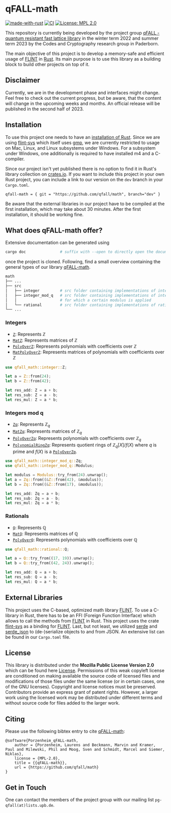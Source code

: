 # qFALL-math

[![made-with-rust](https://img.shields.io/badge/Made%20with-Rust-1f425f.svg)](https://www.rust-lang.org/)
[![CI](https://github.com/qfall/math/actions/workflows/push.yml/badge.svg?branch=dev)](https://github.com/qfall/math/actions/workflows/pull_request.yml)
[![License: MPL 2.0](https://img.shields.io/badge/License-MPL_2.0-brightgreen.svg)](https://opensource.org/licenses/MPL-2.0)
<TODO Badge for Documentation>
<TODO Badge for Code Coverage>
<TODO Badge for Website>

This repository is currently being developed by the project group [qFALL - quantum resistant fast lattice library](https://cs.uni-paderborn.de/cuk/lehre/veranstaltungen/ws-2022-23/project-group-qfall) in the winter term 2022 and summer term 2023 by the Codes and Cryptography research group in Paderborn.

The main objective of this project is to develop a memory-safe and efficient usage of
[FLINT](https://flintlib.org/) in [Rust](https://www.rust-lang.org/). Its main purpose
is to use this library as a building block to build other projects on top of it.

## Disclaimer

Currently, we are in the development phase and interfaces might change.
Feel free to check out the current progress, but be aware, that the content will
change in the upcoming weeks and months. An official release will be published in the second half of 2023.

## Installation

To use this project one needs to have an [installation of Rust](https://www.rust-lang.org/tools/install). Since we are using [flint-sys](https://crates.io/crates/flint-sys)
which itself uses [gmp](https://gmplib.org/manual/), we are currently restricted to usage on Mac, Linux, and Linux subsystems under Windows. For a subsystem under Windows, one additionally is required to have installed m4 and a C-compiler.

Since our project isn't yet published there is no option to find it in Rust's library collection on [crates.io](https://crates.io/).
If you want to include this project in your own Rust project, you can
include a link to our version on the `dev` branch in your `Cargo.toml`.

```text
qfall-math = { git = "https://github.com/qfall/math", branch="dev" }
```

Be aware that the external libraries in our project have to be compiled at the first installation,
which may take about 30 minutes. After the first installation, it should be working fine.

## What does qFALL-math offer?

Extensive documentation can be generated using

```bash
cargo doc               # suffix with --open to directly open the documentation
```

once the project is cloned. Following, find a small overview containing the general types of our library [qFALL-math](https://github.com/qfall/math).

```bash
math
├── ...
├── src
│   ├── integer         # src folder containing implementations of integers
│   ├── integer_mod_q   # src folder containing implementations of integers
│   │                   # for which a certain modulus is applied
│   └── rational        # src folder containing implementations of rationals
└── ...
```

### Integers

- [`Z`](https://github.com/qfall/math/blob/dev/src/integer/z.rs): Represents $\mathbb Z$
- [`MatZ`](https://github.com/qfall/math/blob/dev/src/integer/mat_z.rs): Represents matrices of $\mathbb Z$
- [`PolyOverZ`](https://github.com/qfall/math/blob/dev/src/integer/poly_over_z.rs): Represents polynomials with coefficients over $\mathbb Z$
- [`MatPolyOverZ`](https://github.com/qfall/math/blob/dev/src/integer/mat_poly_over_z.rs): Represents matrices of polynomials with coefficients over $\mathbb Z$

```rust
use qfall_math::integer::Z;

let a = Z::from(24);
let b = Z::from(42);

let res_add: Z = a + b;
let res_sub: Z = a - b;
let res_mul: Z = a * b;
```

### Integers mod q

- [`Zq`](https://github.com/qfall/math/blob/dev/src/integer_mod_q/zq.rs): Represents $\mathbb Z_q$
- [`MatZq`](https://github.com/qfall/math/blob/dev/src/integer_mod_q/mat_zq.rs): Represents matrices of $\mathbb Z_q$
- [`PolyOverZq`](https://github.com/qfall/math/blob/dev/src/integer_mod_q/poly_over_zq.rs): Represents polynomials with coefficients over $\mathbb Z_q$
- [`PolynomialRingZq`](https://github.com/qfall/math/blob/dev/src/integer_mod_q/polynomial_ring_zq.rs): Represents quotient rings of $\mathbb Z_q[X]/f(X)$ where $q$ is prime and $f(X)$ is a [`PolyOverZq`](https://github.com/qfall/math/blob/dev/src/integer_mod_q/poly_over_zq.rs).

```rust
use qfall_math::integer_mod_q::Zq;
use qfall_math::integer_mod_q::Modulus;

let modulus = Modulus::try_from(24).unwrap();
let a = Zq::from((&Z::from(42), &modulus));
let b = Zq::from((&Z::from(17), &modulus));

let res_add: Zq = a + b;
let res_sub: Zq = a - b;
let res_mul: Zq = a * b;
```

### Rationals

- [`Q`](https://github.com/qfall/math/blob/dev/src/rational/q.rs): Represents $\mathbb Q$
- [`MatQ`](https://github.com/qfall/math/blob/dev/src/rational/mat.rs): Represents matrices of $\mathbb Q$
- [`PolyOverQ`](https://github.com/qfall/math/blob/dev/src/rational/poly_over_q.rs): Represents polynomials with coefficients over $\mathbb Q$

```rust
use qfall_math::rational::Q;

let a = Q::try_from((17, 19)).unwrap();
let b = Q::try_from((42, 24)).unwrap();

let res_add: Q = a + b;
let res_sub: Q = a - b;
let res_mul: Q = a * b;
```

## External Libraries

This project uses the C-based, optimized math library [FLINT](https://flintlib.org/). To use a C-library in Rust, there has to be an FFI (Foreign Function Interface) which allows to call the methods from [FLINT](https://flintlib.org/) in Rust. This project uses the crate [flint-sys](https://github.com/alex-ozdemir/flint-rs/tree/master/flint-sys) as a binding for [FLINT](https://flintlib.org/).
Last, but not least, we utilized [serde](https://crates.io/crates/serde) and [serde_json](https://crates.io/crates/serde_json) to (de-)serialize objects to and from JSON. An extensive list can be found in our `Cargo.toml` file.

## License

This library is distributed under the **Mozilla Public License Version 2.0** which can be found here [License](https://github.com/qfall/math/blob/dev/LICENSE).
Permissions of this weak copyleft license are conditioned on making available the source code of licensed files and modifications of those files under the same license (or in certain cases, one of the GNU licenses). Copyright and license notices must be preserved. Contributors provide an express grant of patent rights. However, a larger work using the licensed work may be distributed under different terms and without source code for files added to the larger work.

## Citing

Please use the following bibtex entry to cite [qFALL-math](https://github.com/qfall/math):

```text
@software{Porzenheim_qFALL-math,
    author = {Porzenheim, Laurens and Beckmann, Marvin and Kramer, Paul and Milewski, Phil and Moog, Sven and Schmidt, Marcel and Siemer, Niklas},
    license = {MPL-2.0},
    title = {{qFALL-math}},
    url = {https://github.com/qfall/math}
}
```

## Get in Touch

One can contact the members of the project group with our mailing list `pg-qfall(at)lists.upb.de`.
